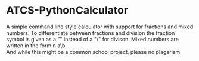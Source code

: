 ATCS-PythonCalculator
=====================
A simple command line style calculator with support for fractions and mixed numbers. 
To differentiate between fractions and division the fraction symbol is given as a "\" instead of a "/" for divison.
Mixed numbers are written in the form n a\b.
<br/>
And while this might be a common school project, please no plagarism

